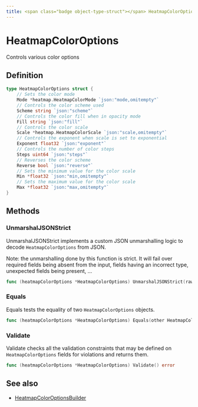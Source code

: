 ```yaml
---
title: <span class="badge object-type-struct"></span> HeatmapColorOptions
---
```

# <span class="badge object-type-struct"></span> HeatmapColorOptions

Controls various color options

## Definition

```go
type HeatmapColorOptions struct {
    // Sets the color mode
    Mode *heatmap.HeatmapColorMode `json:"mode,omitempty"`
    // Controls the color scheme used
    Scheme string `json:"scheme"`
    // Controls the color fill when in opacity mode
    Fill string `json:"fill"`
    // Controls the color scale
    Scale *heatmap.HeatmapColorScale `json:"scale,omitempty"`
    // Controls the exponent when scale is set to exponential
    Exponent float32 `json:"exponent"`
    // Controls the number of color steps
    Steps uint64 `json:"steps"`
    // Reverses the color scheme
    Reverse bool `json:"reverse"`
    // Sets the minimum value for the color scale
    Min *float32 `json:"min,omitempty"`
    // Sets the maximum value for the color scale
    Max *float32 `json:"max,omitempty"`
}
```
## Methods

### <span class="badge object-method"></span> UnmarshalJSONStrict

UnmarshalJSONStrict implements a custom JSON unmarshalling logic to decode `HeatmapColorOptions` from JSON.

Note: the unmarshalling done by this function is strict. It will fail over required fields being absent from the input, fields having an incorrect type, unexpected fields being present, …

```go
func (heatmapColorOptions *HeatmapColorOptions) UnmarshalJSONStrict(raw []byte) error
```

### <span class="badge object-method"></span> Equals

Equals tests the equality of two `HeatmapColorOptions` objects.

```go
func (heatmapColorOptions *HeatmapColorOptions) Equals(other HeatmapColorOptions) bool
```

### <span class="badge object-method"></span> Validate

Validate checks all the validation constraints that may be defined on `HeatmapColorOptions` fields for violations and returns them.

```go
func (heatmapColorOptions *HeatmapColorOptions) Validate() error
```

## See also

 * <span class="badge builder"></span> [HeatmapColorOptionsBuilder](./builder-HeatmapColorOptionsBuilder.md)
